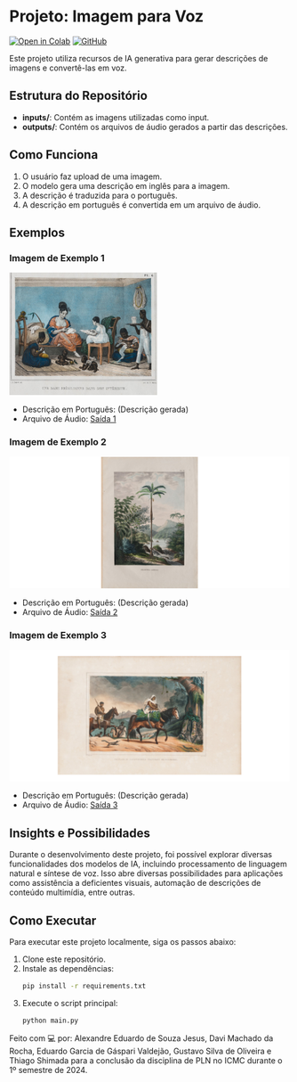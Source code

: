 # Projeto: Imagem para Voz

[![Open in Colab](https://colab.research.google.com/assets/colab-badge.svg)](https://colab.research.google.com/drive/1KZZsnD-CLZYzNyUT1oxNMTdf5ioaxtlM?usp=sharing)
[![GitHub](https://img.shields.io/badge/view%20in%20github-100000?style=for-the-badge&logo=github&logoColor=white)](https://github.com/rocdav/image2voice/blob/main/git_traduzido.ipynb)

Este projeto utiliza recursos de IA generativa para gerar descrições de imagens e convertê-las em voz.

## Estrutura do Repositório

- **inputs/**: Contém as imagens utilizadas como input.
- **outputs/**: Contém os arquivos de áudio gerados a partir das descrições.

## Como Funciona

1. O usuário faz upload de uma imagem.
2. O modelo gera uma descrição em inglês para a imagem.
3. A descrição é traduzida para o português.
4. A descrição em português é convertida em um arquivo de áudio.

## Exemplos

### Imagem de Exemplo 1
![Exemplo 1](inputs/exemplo1.png)
- Descrição em Português: (Descrição gerada)
- Arquivo de Áudio: [Saída 1](outputs/saida1.mp3)

### Imagem de Exemplo 2
![Exemplo 2](inputs/exemplo2.png)
- Descrição em Português: (Descrição gerada)
- Arquivo de Áudio: [Saída 2](outputs/saida2.mp3)

### Imagem de Exemplo 3
![Exemplo 3](inputs/exemplo3.png)
- Descrição em Português: (Descrição gerada)
- Arquivo de Áudio: [Saída 3](outputs/saida3.mp3)

## Insights e Possibilidades

Durante o desenvolvimento deste projeto, foi possível explorar diversas funcionalidades dos modelos de IA, incluindo processamento de linguagem natural e síntese de voz. Isso abre diversas possibilidades para aplicações como assistência a deficientes visuais, automação de descrições de conteúdo multimídia, entre outras.

## Como Executar

Para executar este projeto localmente, siga os passos abaixo:

1. Clone este repositório.
2. Instale as dependências:
   ```bash
   pip install -r requirements.txt
3. Execute o script principal:
   ```bash
   python main.py
Feito com 💻 por: Alexandre Eduardo de Souza Jesus, Davi Machado da Rocha, Eduardo Garcia de Gáspari Valdejão, Gustavo Silva de Oliveira e Thiago Shimada para a conclusão da disciplina de PLN no ICMC durante o 1º semestre de 2024.
